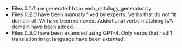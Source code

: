- Files *0.1.0* are generated from verb_ontology_generator.py
- Files *0.2.0* have been manualy fixed by experts. Verbs that do not fit domain of IVA have been removed. Addidtional verbs matching IVA domain have been added.
- Files *0.3.0* have been extended using GPT-4. Only verbs that had 1 translation in tgt language have been extented.
